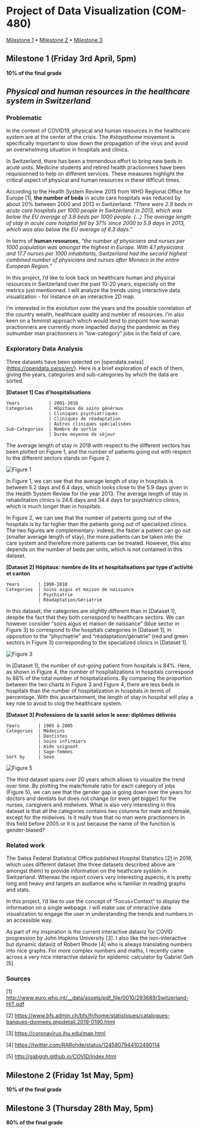 # Project of Data Visualization (COM-480)

[Milestone 1](#milestone-1-friday-3rd-april-5pm) • [Milestone 2](#milestone-2-friday-1st-may-5pm) • [Milestone 3](#milestone-3-thursday-28th-may-5pm)

## Milestone 1 (Friday 3rd April, 5pm)
**10% of the final grade**

## _Physical and human resources  in the healthcare system in Switzerland_
### Problematic
In the context of COVID19, physical and human resources in the healthcare system are at the center of the crisis. The _#stayathome_ movement is specifically important to slow down the propagation of the virus and avoid an overwhelming situation in hospitals and clinics. 

In Switzerland, there has been a tremendous effort to bring new beds in acute units. Medicine students and retired health practionners have been requisionned to help on different services. These measures highlight the critical aspect of physical and human resources in these difficult times. 

According to the Health System Review 2015 from WHO Regional Office for Europe [1], **the number of beds** in acute care hospitals was reduced by about 20% between 2000 and 2013 in Switzerland: _“There were 2.9 beds in acute care hospitals per 1000 people in Switzerland in 2013, which was below the EU average of 3.6 beds per 1000 people. (…) The average length of stay in acute care hosptial fell by 37% since 2000 to 5.9 days in 2013, which was also below the EU average of 6.3 days.”_ 

In terms of **human resources**, _“the number of physicians and nurses per 1000 population was amongst the highest in Europe. With 4.1 physicians and 17.7 nurses per 1000 inhabitants, Switzerland had the second highest combined number of physicians and nurses after Monaco in the entire European Region.”_

In this project, I’d like to look back on healthcare human and physical resources  in Switzerland over the past 10-20 years, especially on the metrics just mentionned. I will analyze the trends using interactive data visualization - for instance on an interactive 2D map. 

I’m interested in the evolution over the years and the possible correlation of the country wealth, healthcare quality and number of resources. I’m also keen on a feminist approach which would tend to pinpoint how woman practionners are currently more impacted during the pandemic as they outnumber man practionners in “low-category” jobs in the field of care.

### Exploratory Data Analysis

Three datasets have been selected on [opendata.swiss] (https://opendata.swiss/en/). Here is a brief exploration of each of them, giving the years, categories and sub-categories by which the data are sorted.

**[Dataset 1] Cas d’hospitalisations**

    Years           | 2001-2018
    Categories      | Hôpitaux de soins généraux
                    | Cliniques psychiatriques
                    | Cliniques de réadaptation
                    | Autres cliniques spécialisées
    Sub-Categories  | Nombre de sortie
                    | Durée moyenne de séjour
	 
The average length of stay in 2018 with respect to the different sectors has been plotted on Figure 1, and the number of patients going out with respect to the different sectors stands on Figure 2. 

![Figure 1](/figure/Figure12.png)

In Figure 1, we can see that the average length of stay in hospitals is between 5.2 days and 6.4 days, which looks close to the 5.9 days given in the Health System Review for the year 2013. The average length of stay in rehabilitation clinics is 24.6 days and 34.4 days for psychiatrics clinics, which is much longer than in hospitals. 

In Figure 2, we can see that the number of patients going out of the hospitals is by far higher than the patients going out of specialized clinics. The two figures are complementary: indeed, the faster a patient can go out (smaller average length of stay), the more patients can be taken into the care system and therefore more patients can be treated. However, this also depends on the number of beds per units, which is not contained in this dataset.

**[Dataset 2] Hôpitaux: nombre de lits et hospitalisations par type d'activité et canton**

	Years       | 1998-2018
	Categories  | Soins aigus et maison de naissance
	            | Psychiatrie													
                | Réadaptation/Gériatrie

In this dataset, the categories are slightly different than in [Dataset 1], despite the fact that they both correspond to healthcare sectors. We can however consider “soins aigus et maison de naissance” (blue sector in Figure 3) to correspond to the hospitals categories in [Dataset 1], in opposition to the  “phychiatrie” and “réadaptation/gériatrie” (red and green sectors in Figure 3) corresponding to the specialized clinics in [Dataset 1]. 

![Figure 3](/figure/Figure34.png)

In [Dataset 1], the number of out-going patient from hospitals is 84%. Here, as shown in Figure 4, the number of hospitalizations in hospitals correspond to 88% of the total number of hospitalizations. By comparing the proportion between the two charts in Figure 3 and Figure 4, there are less beds in hospitals than the number of hospitalization in hospitals in terms of percentage. With this ascertainment, the length of stay in hospital will play a key role to avoid to clog the healthcare system.

**[Dataset 3] Professions de la santé selon le sexe: diplômes délivrés**

    Years       | 1985 à 2005
	Categories  | Médecins
	            | Dentistes
	            | Soins infirmiers
	            | Aide soignant
	            | Sage-femmes
	Sort by     | Sexe

![Figure 5](/figure/Figure5.png)


The third dataset spans over 20 years which allows to visualize the trend over time. By plotting the male/female ratio for each category of jobs (Figure 5), we can see that the gender gap is going down over the years for doctors and dentists but does not change (or even get bigger) for the nurses, caregivers and midwives. What is also very interesting in this dataset is that all the categories contains two columns for male and female, except for the midwives. Is it really true that no man were practionners in this field before 2005 or it is just because the name of the function is gender-biased?

### Related work
The Swiss Federal Statistical Office published Hospital Statistics [2] in 2018, which uses different dataset (the three datasets described above are amongst them) to provide information on the heathcare system in Switzerland. Whereas the report covers very interesting aspects, it is pretty long and heavy and targets an audiance who is familiar in reading graphs and stats. 

In this project, I’d like to use the concept of “Focus+Context” to display the information on a single webpage. I will make use of interactive data visualization to engage the user in understanding the trends and numbers in an accessible way.

As part of my inspiration is the current interactive dataviz for COVID progression by John Hopkins University [3]. I also like the non-interactive but dynamic dataviz of Robert Rhode [4] who is always translating numbers into nice graphs. For more complex numbers and maths, I recently came across a very nice interactive dataviz for epidemic calculator by Gabriel Goh [5].

### Sources
[1] http://www.euro.who.int/__data/assets/pdf_file/0010/293689/Switzerland-HiT.pdf

[2] https://www.bfs.admin.ch/bfs/fr/home/statistiques/catalogues-banques-donnees.gnpdetail.2019-0190.html

[3] https://coronavirus.jhu.edu/map.html

[4] https://twitter.com/RARohde/status/1245807944102490114

[5] http://gabgoh.github.io/COVID/index.html

## Milestone 2 (Friday 1st May, 5pm)
**10% of the final grade**



## Milestone 3 (Thursday 28th May, 5pm)
**80% of the final grade**






